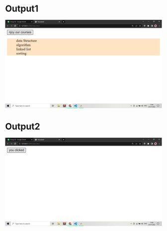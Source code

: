 <h1>Output1</h1>
<img src="./images/Screenshot (51).png" alt="">
<h1>Output2</h1>
<img src="./images/Screenshot (52).png" alt="">